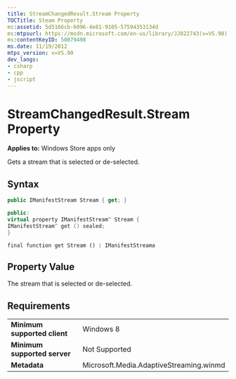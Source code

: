 ```yaml
---
title: StreamChangedResult.Stream Property
TOCTitle: Steam Property
ms:assetid: 5d5166cb-6096-4e81-9105-57594353134d
ms:mtpsurl: https://msdn.microsoft.com/en-us/library/JJ822743(v=VS.90)
ms:contentKeyID: 50079498
ms.date: 11/19/2012
mtps_version: v=VS.90
dev_langs:
- csharp
- cpp
- jscript
---
```


# StreamChangedResult.Stream Property

**Applies to:** Windows Store apps only

Gets a stream that is selected or de-selected.

## Syntax

```csharp
public IManifestStream Stream { get; }
```

```cpp
public:
virtual property IManifestStream^ Stream {
IManifestStream^ get () sealed;
}
```

```jscript
final function get Stream () : IManifestStreama
```

## Property Value

The stream that is selected or de-selected.

## Requirements

|||
|--- |--- |
|**Minimum supported client**|Windows 8|
|**Minimum supported server**|Not Supported|
|**Metadata**|Microsoft.Media.AdaptiveStreaming.winmd|

